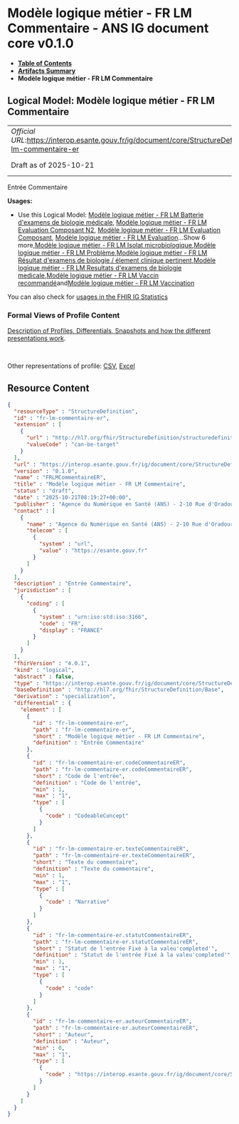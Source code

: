 # Modèle logique métier - FR LM Commentaire - ANS IG document core v0.1.0

* [**Table of Contents**](toc.md)
* [**Artifacts Summary**](artifacts.md)
* **Modèle logique métier - FR LM Commentaire**

## Logical Model: Modèle logique métier - FR LM Commentaire 

| | |
| :--- | :--- |
| *Official URL*:https://interop.esante.gouv.fr/ig/document/core/StructureDefinition/fr-lm-commentaire-er | *Version*:0.1.0 |
| Draft as of 2025-10-21 | *Computable Name*:FRLMCommentaireER |

 
Entrée Commentaire 

**Usages:**

* Use this Logical Model: [Modèle logique métier - FR LM Batterie d'examens de biologie médicale](StructureDefinition-fr-lm-batterie-examens-biologie-medicale.md), [Modèle logique métier - FR LM Evaluation Composant N2](StructureDefinition-fr-lm-evaluation-composant-n2.md), [Modèle logique métier - FR LM Evaluation Composant](StructureDefinition-fr-lm-evaluation-composant.md), [Modèle logique métier - FR LM Evaluation](StructureDefinition-fr-lm-evaluation.md)...Show 6 more,[Modèle logique métier - FR LM Isolat microbiologique](StructureDefinition-fr-lm-isolat-microbiologique.md),[Modèle logique métier - FR LM Problème](StructureDefinition-fr-lm-probleme.md),[Modèle logique métier - FR LM Résultat d'examens de biologie / élement clinique pertinent](StructureDefinition-fr-lm-resultat-examens-biologie-element-clinique-pertinent.md),[Modèle logique métier - FR LM Resultats d'examens de biologie medicale](StructureDefinition-fr-lm-resultats-examens-biologie-medicale.md),[Modèle logique métier - FR LM Vaccin recommandé](StructureDefinition-fr-lm-vaccin-recommande.md)and[Modèle logique métier - FR LM Vaccination](StructureDefinition-fr-lm-vaccination.md)

You can also check for [usages in the FHIR IG Statistics](https://packages2.fhir.org/xig/ans.document.fr.core|current/StructureDefinition/fr-lm-commentaire-er)

### Formal Views of Profile Content

 [Description of Profiles, Differentials, Snapshots and how the different presentations work](http://build.fhir.org/ig/FHIR/ig-guidance/readingIgs.html#structure-definitions). 

 

Other representations of profile: [CSV](StructureDefinition-fr-lm-commentaire-er.csv), [Excel](StructureDefinition-fr-lm-commentaire-er.xlsx) 



## Resource Content

```json
{
  "resourceType" : "StructureDefinition",
  "id" : "fr-lm-commentaire-er",
  "extension" : [
    {
      "url" : "http://hl7.org/fhir/StructureDefinition/structuredefinition-type-characteristics",
      "valueCode" : "can-be-target"
    }
  ],
  "url" : "https://interop.esante.gouv.fr/ig/document/core/StructureDefinition/fr-lm-commentaire-er",
  "version" : "0.1.0",
  "name" : "FRLMCommentaireER",
  "title" : "Modèle logique métier - FR LM Commentaire",
  "status" : "draft",
  "date" : "2025-10-21T08:19:27+00:00",
  "publisher" : "Agence du Numérique en Santé (ANS) - 2-10 Rue d'Oradour-sur-Glane, 75015 Paris",
  "contact" : [
    {
      "name" : "Agence du Numérique en Santé (ANS) - 2-10 Rue d'Oradour-sur-Glane, 75015 Paris",
      "telecom" : [
        {
          "system" : "url",
          "value" : "https://esante.gouv.fr"
        }
      ]
    }
  ],
  "description" : "Entrée Commentaire",
  "jurisdiction" : [
    {
      "coding" : [
        {
          "system" : "urn:iso:std:iso:3166",
          "code" : "FR",
          "display" : "FRANCE"
        }
      ]
    }
  ],
  "fhirVersion" : "4.0.1",
  "kind" : "logical",
  "abstract" : false,
  "type" : "https://interop.esante.gouv.fr/ig/document/core/StructureDefinition/fr-lm-commentaire-er",
  "baseDefinition" : "http://hl7.org/fhir/StructureDefinition/Base",
  "derivation" : "specialization",
  "differential" : {
    "element" : [
      {
        "id" : "fr-lm-commentaire-er",
        "path" : "fr-lm-commentaire-er",
        "short" : "Modèle logique métier - FR LM Commentaire",
        "definition" : "Entrée Commentaire"
      },
      {
        "id" : "fr-lm-commentaire-er.codeCommentaireER",
        "path" : "fr-lm-commentaire-er.codeCommentaireER",
        "short" : "Code de l'entrée",
        "definition" : "Code de l'entrée",
        "min" : 1,
        "max" : "1",
        "type" : [
          {
            "code" : "CodeableConcept"
          }
        ]
      },
      {
        "id" : "fr-lm-commentaire-er.texteCommentaireER",
        "path" : "fr-lm-commentaire-er.texteCommentaireER",
        "short" : "Texte du commentaire",
        "definition" : "Texte du commentaire",
        "min" : 1,
        "max" : "1",
        "type" : [
          {
            "code" : "Narrative"
          }
        ]
      },
      {
        "id" : "fr-lm-commentaire-er.statutCommentaireER",
        "path" : "fr-lm-commentaire-er.statutCommentaireER",
        "short" : "Statut de l'entrée Fixé à la valeu'completed'",
        "definition" : "Statut de l'entrée Fixé à la valeu'completed'",
        "min" : 1,
        "max" : "1",
        "type" : [
          {
            "code" : "code"
          }
        ]
      },
      {
        "id" : "fr-lm-commentaire-er.auteurCommentaireER",
        "path" : "fr-lm-commentaire-er.auteurCommentaireER",
        "short" : "Auteur",
        "definition" : "Auteur",
        "min" : 0,
        "max" : "1",
        "type" : [
          {
            "code" : "https://interop.esante.gouv.fr/ig/document/core/StructureDefinition/fr-lm-auteur"
          }
        ]
      }
    ]
  }
}

```
